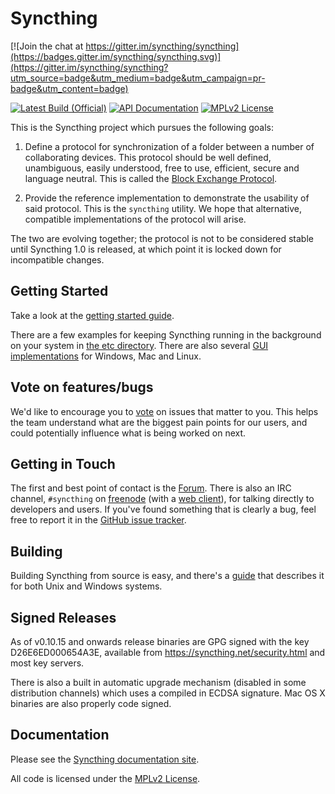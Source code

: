 # Syncthing

[![Join the chat at https://gitter.im/syncthing/syncthing](https://badges.gitter.im/syncthing/syncthing.svg)](https://gitter.im/syncthing/syncthing?utm_source=badge&utm_medium=badge&utm_campaign=pr-badge&utm_content=badge)

[![Latest Build (Official)](https://img.shields.io/jenkins/s/http/build.syncthing.net/syncthing.svg?style=flat-square&label=unix%20build)](http://build.syncthing.net/job/syncthing/lastBuild/)
[![API Documentation](https://img.shields.io/badge/api-Godoc-blue.svg?style=flat-square)](http://godoc.org/github.com/syncthing/syncthing)
[![MPLv2 License](https://img.shields.io/badge/license-MPLv2-blue.svg?style=flat-square)](https://www.mozilla.org/MPL/2.0/)

This is the Syncthing project which pursues the following goals:

 1. Define a protocol for synchronization of a folder between a number of
    collaborating devices. This protocol should be well defined, unambiguous,
    easily understood, free to use, efficient, secure and language neutral.
    This is called the [Block Exchange Protocol][1].

 2. Provide the reference implementation to demonstrate the usability of
    said protocol. This is the `syncthing` utility. We hope that
    alternative, compatible implementations of the protocol will arise.

The two are evolving together; the protocol is not to be considered
stable until Syncthing 1.0 is released, at which point it is locked down
for incompatible changes.

## Getting Started

Take a look at the [getting started guide][2].

There are a few examples for keeping Syncthing running in the background
on your system in [the etc directory][3]. There are also several [GUI
implementations][11] for Windows, Mac and Linux.

## Vote on features/bugs

We'd like to encourage you to [vote][12] on issues that matter to you.
This helps the team understand what are the biggest pain points for our users, and could potentially influence what is being worked on next.

## Getting in Touch

The first and best point of contact is the [Forum][8]. There is also an IRC
channel, `#syncthing` on [freenode][4] (with a [web client][9]), for talking
directly to developers and users. If you've found something that is clearly a
bug, feel free to report it in the [GitHub issue tracker][10].

## Building

Building Syncthing from source is easy, and there's a [guide][5]
that describes it for both Unix and Windows systems.

## Signed Releases

As of v0.10.15 and onwards release binaries are GPG signed with the key
D26E6ED000654A3E, available from https://syncthing.net/security.html and
most key servers.

There is also a built in automatic upgrade mechanism (disabled in some
distribution channels) which uses a compiled in ECDSA signature. Mac OS
X binaries are also properly code signed.

## Documentation

Please see the [Syncthing documentation site][6].

All code is licensed under the [MPLv2 License][7].

[1]: http://docs.syncthing.net/specs/bep-v1.html
[2]: http://docs.syncthing.net/intro/getting-started.html
[3]: https://github.com/syncthing/syncthing/blob/master/etc
[4]: http://www.freenode.net/irc_servers.shtml
[5]: http://docs.syncthing.net/dev/building.html
[6]: http://docs.syncthing.net/
[7]: https://github.com/syncthing/syncthing/blob/master/LICENSE
[8]: https://forum.syncthing.net/
[9]: https://kiwiirc.com/client/irc.freenode.net/#syncthing
[10]: https://github.com/syncthing/syncthing/issues
[11]: http://docs.syncthing.net/users/contrib.html#gui-wrappers
[12]: https://www.bountysource.com/teams/syncthing/issues
